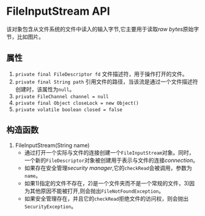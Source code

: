 # FileInputStream API

该对象包含从文件系统的文件中读入的输入字节,它主要用于读取*raw bytes*原始字节，比如图片。

## 属性

1. `private final FileDescriptor fd` 文件描述符，用于操作打开的文件。
2. `private final String path` 引用文件的路径，当该流是通过一个文件描述符创建时，该属性为`null`。
3. `private FileChannel channel = null` 
4. `private final Object closeLock = new Object()`
5. `private volatile boolean closed = false`

## 构造函数

1. FileInputStream(String name)
    * 通过打开一个实际与文件的连接创建一个`FileInputStream`对象。同时，一个新的`FileDescriptor`对象被创建用于表示与文件的连接*connection*。
    * 如果存在安全管理*security manager*,它的`checkRead`会被调用，参数为`name`。
    * 如果1)指定的文件不存在，2)是一个文件夹而不是一个常规的文件，3)因为其他原因不能被打开,则会抛出`FileNotFoundException`。
    * 如果安全管理存在，并且它的`checkRead`拒绝文件的访问权，则会抛出`SecurityException`。
    
